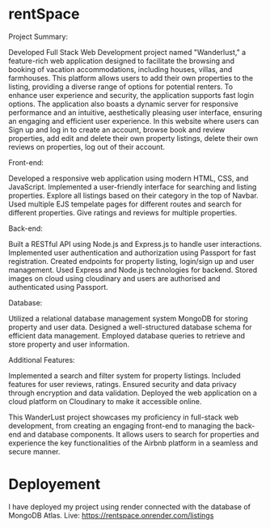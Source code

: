 # rentSpace

Project Summary:

Developed Full Stack Web Development project named "Wanderlust," a feature-rich web application designed to facilitate the browsing and booking of vacation accommodations, including houses, villas, and farmhouses. This platform allows users to add their own properties to the listing, providing a diverse range of options for potential renters. To enhance user experience and security, the application supports fast login options. The application also boasts a dynamic server for responsive performance and an intuitive, aesthetically pleasing user interface, ensuring an engaging and efficient user experience.
In this website where users can Sign up and log in to create an account, browse book and review properties, add edit and delete their own property listings, delete their own reviews on properties, log out of their account.

Front-end:

Developed a responsive web application using modern HTML, CSS, and JavaScript.
Implemented a user-friendly interface for searching and listing properties.
Explore all listings based on their category in the top of Navbar.
Used multiple EJS tempelate pages for different routes and search for different properties.
Give ratings and reviews for multiple properties.

Back-end:

Built a RESTful API using Node.js and Express.js to handle user interactions.
Implemented user authentication and authorization using Passport for fast registration.
Created endpoints for property listing, login/sign up and user management.
Used Express and Node.js technologies for backend.
Stored images on cloud using cloudinary and users are authorised and authenticated using Passport.

Database:

Utilized a relational database management system MongoDB for storing property and user data.
Designed a well-structured database schema for efficient data management.
Employed database queries to retrieve and store property and user information.

Additional Features:

Implemented a search and filter system for property listings.
Included features for user reviews, ratings.
Ensured security and data privacy through encryption and data validation.
Deployed the web application on a cloud platform on Cloudinary to make it accessible online.

This WanderLust project showcases my proficiency in full-stack web development, from creating an engaging front-end to managing the back-end and database components. It allows users to search for properties and experience the key functionalities of the Airbnb platform in a seamless and secure manner.

# Deployement

I have deployed my project using render connected with the database of MongoDB Atlas.
Live: https://rentspace.onrender.com/listings
